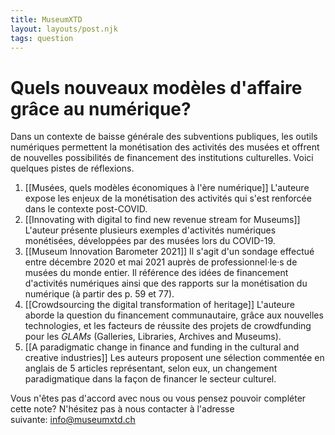 ```yaml
---
title: MuseumXTD
layout: layouts/post.njk
tags: question
---
```

# **Quels nouveaux modèles d'affaire grâce au numérique?**
Dans un contexte de baisse générale des subventions publiques, les outils numériques permettent la monétisation des activités des musées et offrent de nouvelles possibilités de financement des institutions culturelles. Voici quelques pistes de réflexions. 

1. [[Musées, quels modèles économiques à l'ère numérique]]
   L'auteure expose les enjeux de la monétisation des activités qui s'est renforcée dans le contexte post-COVID. 
2. [[Innovating with digital to find new revenue stream for Museums]]    
   L'auteur présente plusieurs exemples d'activités numériques monétisées, développées par des musées lors du COVID-19.    
3. [[Museum Innovation Barometer 2021]]
   Il s'agit d'un sondage effectué entre décembre 2020 et mai 2021 auprès de professionnel·le·s de musées du monde entier. Il référence des idées de financement d'activités numériques ainsi que des rapports sur la monétisation du numérique (à partir des p. 59 et 77). 
4. [[Crowdsourcing the digital transformation of heritage]]
   L'auteure aborde la question du financement communautaire, grâce aux nouvelles technologies, et les facteurs de réussite des projets de crowdfunding pour les *GLAMs* (Galleries, Libraries, Archives and Museums).    
5. [[A paradigmatic change in finance and funding in the cultural and creative industries]]
   Les auteurs proposent une sélection commentée en anglais de 5 articles représentant, selon eux, un changement paradigmatique dans la façon de financer le secteur culturel. 


 
Vous n'êtes pas d'accord avec nous ou vous pensez pouvoir compléter cette note? N'hésitez pas à nous contacter à l'adresse suivante: [info@museumxtd.ch](mailto:info@museumxtd.ch)
